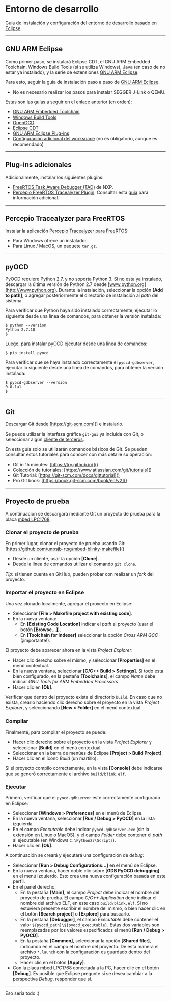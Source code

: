 ﻿
# Entorno de desarrollo

Guía de instalación y configuración del entorno de desarrollo basado en [Eclipse](http://wwww.eclipse.org).

---

## GNU ARM Eclipse
Como primer paso, se instalará Eclipse CDT, el GNU ARM Embedded Toolchain, Windows Build Tools (si se utiliza Windows), Java (en caso de no estar ya instalado), y la serie de extensiones [GNU ARM Eclipse](http://gnuarmeclipse.github.io/).

Para esto, seguir la guía de instalación paso a paso de [GNU ARM Eclipse](http://gnuarmeclipse.github.io/install/).
* No es necesario realizar los pasos para instalar SEGGER J-Link o QEMU.

Estas son las guías a seguir en el enlace anterior (en orden):
* [GNU ARM Embedded Toolchain](http://gnuarmeclipse.github.io/toolchain/install)
* [Windows Build Tools](http://gnuarmeclipse.github.io/windows-build-tools/install/)
* [OpenOCD](http://gnuarmeclipse.github.io/openocd/install)
* [Eclipse CDT](http://gnuarmeclipse.github.io/plugins/install/)
* [GNU ARM Eclipse Plug-ins](http://gnuarmeclipse.github.io/plugins/install/)
* [Configuración adicional del workspace](http://gnuarmeclipse.github.io/eclipse/workspace/preferences) (no es obligatorio, aunque es recomendado)

---

## Plug-ins adicionales
Adicionalmente, instalar los siguientes plugins:
* [FreeRTOS Task Aware Debugger (TAD)](https://mcuoneclipse.com/2016/07/06/freertos-kernel-awareness-for-eclipse-from-nxp/) de NXP.
* [Percepio FreeRTOS Tracealyzer Plugin](https://percepio.com/docs/FreeRTOS/manual/Recorder.html#eclipse). Consultar esta [guía](https://mcuoneclipse.com/2017/03/08/percepio-freertos-tracealyzer-plugin-for-eclipse/) para información adicional.

---

## Percepio Tracealyzer para FreeRTOS
Instalar la aplicación [Percepio Tracealyzer para FreeRTOS](https://percepio.com/tz/freertostrace/):
* Para Windows ofrece un instalador.
* Para Linux / MacOS, un paquete `tar.gz`.

---

## pyOCD

PyOCD requiere Python 2.7, y no soporta Python 3. Si no esta ya instalado, descargar la última versión de Python 2.7 desde [www.python.org](http://www.python.org). Durante la instalación, seleccionar la opción **[Add to path]**, o agregar posteriormente el directorio de instalación al *path* del sistema.

Para verificar que Python haya sido instalado correctamente, ejecutar lo siguiente desde una linea de comandos, para obtener la versión instalada:
```
$ python --version
Python 2.7.10
$
```
Luego, para instalar pyOCD ejecutar desde una linea de comandos:
```
$ pip install pyocd
```
Para verificar que se haya instalado correctamente el `pyocd-gdbserver`, ejecutar lo siguiente desde una linea de comandos, para obtener la versión instalada:
```
$ pyocd-gdbserver --version
0.8.1a1
$
```

---

## Git
Descargar Git desde [https://git-scm.com]() e instalarlo.

Se puede utilizar la interfaza gráfica `git-gui` ya incluida con Git, o seleccionar algún [cliente de terceros](https://git-scm.com/downloads/guis).

En esta guía solo se utilizarán comandos básicos de Git. Se pueden consultar estos tutoriales para conocer con más detalle su operación:
* Git in 15 minutes: [https://try.github.io/]()
* Colección de tutoriales: [https://www.atlassian.com/git/tutorials]()
* Git Tutorial: [https://git-scm.com/docs/gittutorial]()
* Pro Git book: [https://book.git-scm.com/book/en/v2]()

---

## Proyecto de prueba
A continuación se descargará mediante Git un proyecto de prueba para la placa [mbed LPC1768](https://developer.mbed.org/platforms/mbed-LPC1768/).

### Clonar el proyecto de prueba
En primer lugar, clonar el proyecto de prueba usando Git: [https://github.com/unpsjb-rtsg/mbed-blinky-makefile]()
* Desde un cliente, usar la opción **[Clone]**.
* Desde la linea de comandos utilizar el comando `git clone`.

*Tip*: si tienen cuenta en GitHub, pueden probar con realizar un *fork* del proyecto.

### Importar el proyecto en Eclipse
Una vez clonado localmente, agregar el proyecto en Eclipse:
* Seleccionar **[File > Makefile project with existing code]**. 
* En la nueva ventana:
    * En **[Existing Code Location]** indicar el *path* al proyecto (usar el botón **[Browse...]**).
    * En **[Toolchain for Indexer]** seleccionar la opción *Cross ARM GCC* (¡importante!).

El proyecto debe aparecer ahora en la vista *Project Explorer*: 
* Hacer clic derecho sobre el mismo, y seleccionar **[Properties]** en el menú contextual.
* En la nueva ventana, seleccionar **[C/C++ Build > Settings]**. Si todo esta bien configurado, en la pestaña **[Toolchains]**, el campo *Name* debe indicar *GNU Tools for ARM Embedded Processors*.
* Hacer clic en **[Ok]**.

Verificar que dentro del proyecto exista el directorio `build`. En caso que no exista, crearlo haciendo clic derecho sobre el proyecto en la vista *Project Explorer*, y seleccionando **[New > Folder]** en el menú contextual.

### Compilar
Finalmente, para compilar el proyecto se puede:
* Hacer clic derecho sobre el proyecto en la vista *Project Explorer* y seleccionar **[Build]** en el menú contextual.
* Seleccionar en la barra de menúes de Eclipse **[Project > Build Project]**.
* Hacer clic en el ícono *Build* (un martillo).

Si el proyecto compilo correctamente, en la vista **[Console]** debe indicarse que se generó correctamente el archivo `build/blink.elf`.

### Ejecutar
Primero, verificar que el `pyocd-gdbserver` este correctamente configurado en Eclipse:
* Seleccionar **[Windows > Preferences]** en el menú de Eclipse.
* En la nueva ventana, seleccionar **[Run / Debug > PyOCD]** en la lista izquierda.
* En el campo *Executable* debe indicar `pyocd-gdbserver.exe` (sin la extensión en Linux o MacOS), y el campo *Folder* debe contener el *path* al ejecutable (en Windows `C:\Python27\Scripts`).
* Hacer clic en **[Ok]**.

A continuación se creará y ejecutará una configuración de *debug*:
* Seleccionar **[Run > Debug Configurations...]** en el menú de Eclipse.
* En la nueva ventana, hacer doble clic sobre **[GDB PyOCD debugging]** en el menú izquierdo. Esto crea una nueva configuración basada en este perfil.
* En el panel derecho:
    * En la pestaña **[Main]**, el campo *Project* debe indicar el nombre del proyecto de prueba. El campo *C/C++ Application* debe indicar el nombre del archivo ELF, en este caso `build/blink.elf`. Si no estuviera presente escribir el nombre del mismo, o bien hacer clic en el botón **[Search project]** o **[Explore]** para buscarlo.
    * En la pestaña **[Debugger]**, el campo *Executable* debe contener el valor `${pyocd_path}\${pyocd_executable}`. Estas dos variables son reemplazadas por los valores especificados el menú **[Run / Debug > PyOCD]**.
    * En la pestaña **[Common]**, seleccionar la opción **[Shared file:]**, indicando en el campo el nombre del proyecto. De esta manera el archivo `*.launch` con la configuración es guardado dentro del proyecto.
    * Hacer clic en el botón **[Apply]**.
* Con la placa mbed LPC1768 conectada a la PC, hacer clic en el botón **[Debug]**. Es posible que Eclipse pregunte si se desea cambiar a la perspectiva *Debug*, responder que sí.

---

Eso sería todo :)
